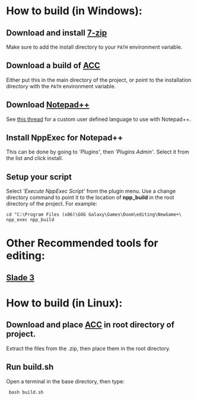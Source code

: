 # How to build (in Windows):
## Download and install [7-zip](https://www.7-zip.org/)
  Make sure to add the install directory to your `PATH` environment variable.
## Download a build of [ACC](https://github.com/ZDoom/acc/releases)
  Either put this in the main directory of the project, or point to the installation directory with the `PATH` environment variable.
## Download [Notepad++](https://notepad-plus-plus.org/)
  See [this thread](https://forum.zdoom.org/viewtopic.php?t=46674) for a custom user defined language to use with Notepad++.
## Install NppExec for Notepad++
  This can be done by going to *'Plugins'*, then *'Plugins Admin'*. Select it from the list and click install.
## Setup your script
  Select *'Execute NppExec Script'* from the plugin menu. Use a change directory command to point it to the location of **npp_build** in the root directory of the project. For example:
  
    cd "C:\Program Files (x86)\GOG Galaxy\Games\Doom\editing\NewGame+\
    npp_exec npp_build

# Other Recommended tools for editing:
## [Slade 3](https://slade.mancubus.net/index.php?page=about)

# How to build (in Linux):
## Download and place [ACC](https://github.com/ZDoom/acc/releases/download/1.60/acc-1.60-linux64.zip) in root directory of project.
  Extract the files from the .zip, then place them in the root directory.
## Run build.sh
 Open a terminal in the base directory, then type:

     bash build.sh

